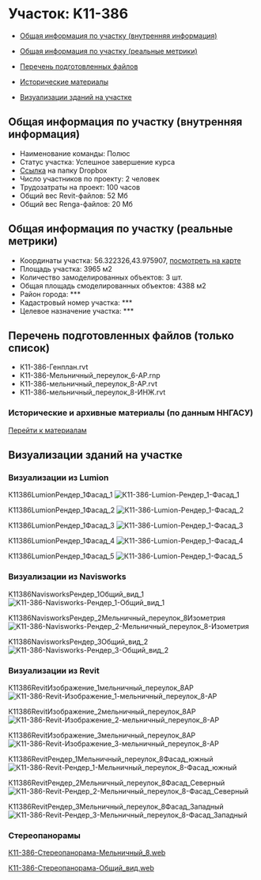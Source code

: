 # Участок: K11-386

* [Общая информация по участку (внутренняя информация)](#Chapter1)

* [Общая информация по участку (реальные метрики)](#Chapter2)

* [Перечень подготовленных файлов](#Chapter3)

* [Исторические материалы](#Chapter5)

* [Визуализации зданий на участке](#Chapter6)

## <a id="Chapter1"></a> Общая информация по участку (внутренняя информация)
+ Наименование команды: Полюс
+ Статус участка: Успешное завершение курса
+ [Ссылка](https://www.dropbox.com/sh/wvvgv1nw1iqred9/AACbqaaFjLUuci-0yNImmxsHa/K11_386?dl=0) на папку Dropbox
+ Число участников по проекту: 2 человек
+ Трудозатраты на проект: 100 часов
+ Общий вес Revit-файлов: 52 Мб
+ Общий вес Renga-файлов: 20 Мб
## <a id="Chapter2"></a> Общая информация по участку (реальные метрики)
+ Координаты участка: 56.322326,43.975907, [посмотреть на карте](https://yandex.ru/maps/47/nizhny-novgorod/?ll=43.975907%2C56.322326&z=19)
+ Площадь участка: 3965 м2
+ Количество замоделированных объектов: 3 шт.
+ Общая площадь смоделированных объектов: 4388 м2
+ Район города: *** 
+ Кадастровый номер участка: *** 
+ Целевое назначение участка: *** 
## <a id="Chapter3"></a> Перечень подготовленных файлов (только список)
+ К11-386-Генплан.rvt
+ К11-386-Мельничный_переулок_6-АР.rnp
+ К11-386-мельничный_переулок_8-АР.rvt
+ К11-386-мельничный_переулок_8-ИНЖ.rvt
### <a id="Chapter5"></a> Исторические и архивные материалы (по данным ННГАСУ)
[Перейти к материалам](/BuidingsInfo/5af80d35-9ca3-4f7a-bfca-6a4e1bffe4f4/About.md)
## <a id="Chapter6"></a> Визуализации зданий на участке
### Визуализации из Lumion
К11386LumionРендер_1Фасад_1
![К11-386-Lumion-Рендер_1-Фасад_1](/Images/K11_386/К11-386-Lumion-Рендер_1-Фасад_1_Compressed.jpg)

К11386LumionРендер_1Фасад_2
![К11-386-Lumion-Рендер_1-Фасад_2](/Images/K11_386/К11-386-Lumion-Рендер_1-Фасад_2_Compressed.jpg)

К11386LumionРендер_1Фасад_3
![К11-386-Lumion-Рендер_1-Фасад_3](/Images/K11_386/К11-386-Lumion-Рендер_1-Фасад_3_Compressed.jpg)

К11386LumionРендер_1Фасад_4
![К11-386-Lumion-Рендер_1-Фасад_4](/Images/K11_386/К11-386-Lumion-Рендер_1-Фасад_4_Compressed.jpg)

К11386LumionРендер_1Фасад_5
![К11-386-Lumion-Рендер_1-Фасад_5](/Images/K11_386/К11-386-Lumion-Рендер_1-Фасад_5_Compressed.jpg)

### Визуализации из Navisworks
K11386NavisworksРендер_1Общий_вид_1
![K11-386-Navisworks-Рендер_1-Общий_вид_1](/Images/K11_386/K11-386-Navisworks-Рендер_1-Общий_вид_1_Compressed.jpg)

K11386NavisworksРендер_2Мельничный_переулок_8Изометрия
![K11-386-Navisworks-Рендер_2-Мельничный_переулок_8-Изометрия](/Images/K11_386/K11-386-Navisworks-Рендер_2-Мельничный_переулок_8-Изометрия_Compressed.jpg)

K11386NavisworksРендер_3Общий_вид_2
![K11-386-Navisworks-Рендер_3-Общий_вид_2](/Images/K11_386/K11-386-Navisworks-Рендер_3-Общий_вид_2_Compressed.jpg)

### Визуализации из Revit
К11386RevitИзображение_1мельничный_переулок_8АР
![К11-386-Revit-Изображение_1-мельничный_переулок_8-АР](/Images/K11_386/К11-386-Revit-Изображение_1-мельничный_переулок_8-АР_Compressed.jpg)

К11386RevitИзображение_2мельничный_переулок_8АР
![К11-386-Revit-Изображение_2-мельничный_переулок_8-АР](/Images/K11_386/К11-386-Revit-Изображение_2-мельничный_переулок_8-АР_Compressed.jpg)

К11386RevitИзображение_3мельничный_переулок_8АР
![К11-386-Revit-Изображение_3-мельничный_переулок_8-АР](/Images/K11_386/К11-386-Revit-Изображение_3-мельничный_переулок_8-АР_Compressed.jpg)

К11386RevitРендер_1Мельничный_переулок_8Фасад_южный
![К11-386-Revit-Рендер_1-Мельничный_переулок_8-Фасад_южный](/Images/K11_386/К11-386-Revit-Рендер_1-Мельничный_переулок_8-Фасад_южный_Compressed.jpg)

К11386RevitРендер_2Мельничный_переулок_8Фасад_Северный
![К11-386-Revit-Рендер_2-Мельничный_переулок_8-Фасад_Северный](/Images/K11_386/К11-386-Revit-Рендер_2-Мельничный_переулок_8-Фасад_Северный_Compressed.jpg)

К11386RevitРендер_3Мельничный_переулок_8Фасад_Западный
![К11-386-Revit-Рендер_3-Мельничный_переулок_8-Фасад_Западный](/Images/K11_386/К11-386-Revit-Рендер_3-Мельничный_переулок_8-Фасад_Западный_Compressed.jpg)

### Стереопанорамы
[К11-386-Стереопанорама-Мельничный_8.web](https://pano.autodesk.com/pano.html?mono=jpgs/05ce6deb-8701-4c14-88d6-b3b80018d5d3&version=2)

[К11-386-Стереопанорама-Общий_вид.web](https://pano.autodesk.com/pano.html?url=jpgs/a9e5599a-b7d4-4407-8d40-e25fef8e2e1b&version=2)

